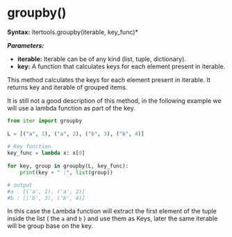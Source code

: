 # groupby()

**Syntax:** itertools.groupby(iterable, key_func)*

***Parameters:***

- **iterable:** Iterable can be of any kind (list, tuple, dictionary).
- **key:** A function that calculates keys for each element present in iterable.

This method calculates the keys for each element present in iterable. It returns key and iterable of grouped items.

It is still not a good description of this method, in the following example we will use a lambda function as part of the key. 

```python
from iter import groupby
  
L = [("a", 1), ("a", 2), ("b", 3), ("b", 4)]
  
# Key function
key_func = lambda x: x[0]
  
for key, group in groupby(L, key_func):
    print(key + " :", list(group))

# output
#a : [('a', 1), ('a', 2)]
#b : [('b', 3), ('b', 4)]
```

In this case the Lambda function will extract the first element of the tuple inside the list ( the `a` and `b` ) and use them as Keys, later the same iterable will be group base on the key.